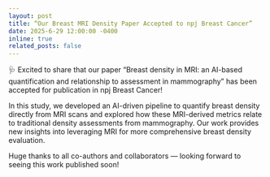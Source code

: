```yaml
---
layout: post
title: “Our Breast MRI Density Paper Accepted to npj Breast Cancer”
date: 2025-6-29 12:00:00 -0400
inline: true
related_posts: false
---
```


🩺 Excited to share that our paper “Breast density in MRI: an AI-based quantification and relationship to assessment in mammography” has been accepted for publication in npj Breast Cancer!

In this study, we developed an AI-driven pipeline to quantify breast density directly from MRI scans and explored how these MRI-derived metrics relate to traditional density assessments from mammography. Our work provides new insights into leveraging MRI for more comprehensive breast density evaluation.

Huge thanks to all co-authors and collaborators — looking forward to seeing this work published soon!
